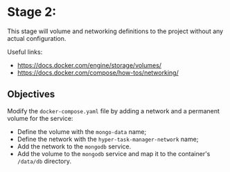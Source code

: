 # Stage 2:

This stage will volume and networking definitions to the project without any actual configuration.

Useful links:

- https://docs.docker.com/engine/storage/volumes/
- https://docs.docker.com/compose/how-tos/networking/

## Objectives

Modify the `docker-compose.yaml` file by adding a network and a permanent volume for the service:
- Define the volume with the `mongo-data` name;
- Define the network with the `hyper-task-manager-network` name;
- Add the network to the `mongodb` service.
- Add the volume to the `mongodb` service and map it to the container's `/data/db` directory.
